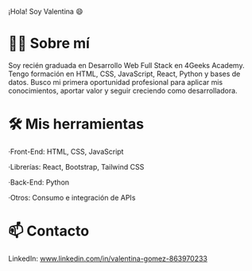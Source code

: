 ¡Hola! Soy Valentina 😄

# 👩‍💻 Sobre mí

Soy recién graduada en Desarrollo Web Full Stack en 4Geeks Academy.
Tengo formación en HTML, CSS, JavaScript, React, Python y bases de datos.
Busco mi primera oportunidad profesional para aplicar mis conocimientos, aportar valor y seguir creciendo como desarrolladora.

# 🛠️ Mis herramientas

·Front-End: HTML, CSS, JavaScript

·Librerías: React, Bootstrap, Tailwind CSS

·Back-End: Python

·Otros: Consumo e integración de APIs


# 📫 Contacto

LinkedIn: www.linkedin.com/in/valentina-gomez-863970233
